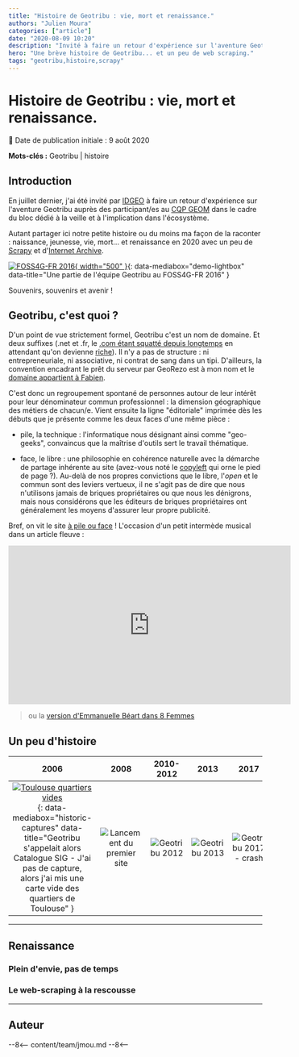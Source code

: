 ```yaml
---
title: "Histoire de Geotribu : vie, mort et renaissance."
authors: "Julien Moura"
categories: ["article"]
date: "2020-08-09 10:20"
description: "Invité à faire un retour d'expérience sur l'aventure Geotribu, voici une petite histoire du site : naissance, jeunesse, vie, mort... et renaissance en 2020 grâce à Scrapy et l'Internet Archive. Souvenirs, souvenirs et avenir !"
hero: "Une brève histoire de Geotribu... et un peu de web scraping."
tags: "geotribu,histoire,scrapy"
---
```


# Histoire de Geotribu : vie, mort et renaissance.

:calendar: Date de publication initiale : 9 août 2020

**Mots-clés :** Geotribu | histoire

## Introduction

En juillet dernier, j'ai été invité par [IDGEO](https://www.idgeo.fr/) à faire un retour d'expérience sur l'aventure Geotribu auprès des participant/es au [CQP GEOM](https://www.idgeo.fr/formation/cqp-geom-geomaticien-developpeur-dapplications-spatiales/) dans le cadre du bloc dédié à la veille et à l'implication dans l'écosystème.

Autant partager ici notre petite histoire ou du moins ma façon de la raconter : naissance, jeunesse, vie, mort... et renaissance en 2020 avec un peu de [Scrapy] et d'[Internet Archive].

[![FOSS4G-FR 2016](https://cdn.geotribu.fr/img/articles-blog-rdp/divers/foss4g-geotribu.JPG "Une partie de l'équipe Geotribu au FOSS4G-FR 2016"){ width="500" }](https://cdn.geotribu.fr/img/articles-blog-rdp/divers/foss4g-geotribu.JPG){: data-mediabox="demo-lightbox" data-title="Une partie de l'équipe Geotribu au FOSS4G-FR 2016" }

Souvenirs, souvenirs et avenir !

## Geotribu, c'est quoi ?

D'un point de vue strictement formel, Geotribu c'est un nom de domaine. Et deux suffixes (.net et .fr, le [.com étant squatté depuis longtemps](https://www.whois.com/whois/geotribu.com) en attendant qu'on devienne [riche](https://www.hugedomains.com/domain_profile.cfm?d=Geotribu&e=com)). Il n'y a pas de structure : ni entrepreneuriale, ni associative, ni contrat de sang dans un tipi. D'ailleurs, la convention encadrant le prêt du serveur par GeoRezo est à mon nom et le [domaine appartient à Fabien](https://www.whois.com/whois/geotribu.net).

C'est donc un regroupement spontané de personnes autour de leur intérêt pour leur dénominateur commun professionnel : la dimension géographique des métiers de chacun/e. Vient ensuite la ligne "éditoriale" imprimée dès les débuts que je présente comme les deux faces d'une même pièce :

- pile, la technique : l'informatique nous désignant ainsi comme "geo-geeks", convaincus que la maîtrise d'outils sert le travail thématique.

- face, le libre : une philosophie en cohérence naturelle avec la démarche de partage inhérente au site (avez-vous noté le [copyleft](https://fr.wikipedia.org/wiki/Copyleft) qui orne le pied de page ?). Au-delà de nos propres convictions que le libre, l'_open_ et le commun sont des leviers vertueux, il ne s'agit pas de dire que nous n'utilisons jamais de briques propriétaires ou que nous les dénigrons, mais nous considérons que les éditeurs de briques propriétaires ont généralement les moyens d'assurer leur propre publicité.

Bref, on vit le site [à pile ou face](https://fr.wikipedia.org/wiki/Pile_ou_face_(chanson)) ! L'occasion d'un petit intermède musical dans un article fleuve :

<iframe width="560" height="315" src="https://www.youtube.com/embed/-l70OKXjg98" frameborder="0" allow="accelerometer; autoplay; encrypted-media; gyroscope; picture-in-picture" allowfullscreen></iframe>

> ou la [version d'Emmanuelle Béart dans 8 Femmes](https://www.youtube.com/watch?v=rTL1FSv9ldw)

## Un peu d'histoire

| 2006 | 2008 | 2010-2012 | 2013 | 2017 | 2020 |
| :--: | :--: | :--: | :--: | :--: | :--: |
| [![Toulouse quartiers vides](https://cdn.geotribu.fr/img/articles-blog-rdp/geotribu/history/toulouse_quartiers_vide.svg)](https://cdn.geotribu.fr/img/articles-blog-rdp/geotribu/history/toulouse_quartiers_vide.svg){: data-mediabox="historic-captures" data-title="Geotribu s'appelait alors Catalogue SIG - J'ai pas de capture, alors j'ai mis une carte vide des quartiers de Toulouse" } | ![Lancement du premier site](https://cdn.geotribu.fr/img/articles-blog-rdp/geotribu/history/web_timemachine_geotribu_2008.png "Lancement du premier site") | ![Geotribu 2012](https://cdn.geotribu.fr/img/articles-blog-rdp/geotribu/history/web_timemachine_geotribu_2012.png "Le coeur du site : articles et tutoriaux") | ![Geotribu 2013](https://cdn.geotribu.fr/img/articles-blog-rdp/geotribu/history/web_timemachine_geotribu_2013.png "La belle époque : aspect collaboratif central et revues de presse hebdomadaires") | ![Geotribu 2017 - crash](https://cdn.geotribu.fr/img/articles-blog-rdp/geotribu/history/web_timemachine_geotribu_2017.png "Geotribu = Apache default page") | ![Geotribu 2020](https://cdn.geotribu.fr/img/articles-blog-rdp/geotribu/history/geotribu_2020-07-23.png "Le site statique de la renaissance") |

----

## Renaissance

### Plein d'envie, pas de temps



### Le web-scraping à la rescousse




----

## Auteur

--8<--
content/team/jmou.md
--8<--

<!-- Hyperlinks reference -->
[Scrapy]: https://scrapy.org/
[internet Archive]: https://archive.org
